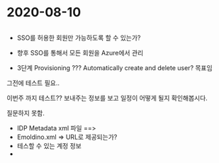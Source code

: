 # 2020-08-10

## 
- SSO를 허용한 회원만 가능하도록 할 수 있는가?




- 향후 SSO를 통해서 모든 회원을 Azure에서 관리 
- 3단계 Provisioning ???  Automatically create and delete user? 목표임

그전에 테스트 필요..

이번주 까지 테스트??
보내주는 정보를 보고 일정이 어떻게 될지 확인해봅시다. 


질문하지 못함. 
- IDP Metadata xml 파일 ==> 
- Emoldino.xml => URL로 제공되는가? 
- 테스할 수 있는 계정 정보 
- 
